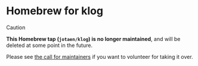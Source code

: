 # Homebrew for klog

> [!CAUTION]
> 
> **This Homebrew tap (`jotaen/klog`) is no longer maintained**, and will be deleted at some point in the future.
>
> Please see [the call for maintainers](https://github.com/jotaen/homebrew-klog/issues/8) if you want to volunteer for taking it over.
